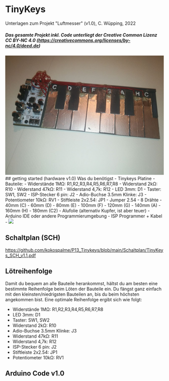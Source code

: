 # TinyKeys
Unterlagen zum Projekt "Luftmesser" (v1.0), C. Wüpping, 2022
##### Das gesamte Projekt inkl. Code unterliegt der Creative Common Lizenz CC BY-NC 4.0 (https://creativecommons.org/licenses/by-nc/4.0/deed.de)
<img src="https://github.com/kokospalme/P13_Tinykeys/blob/main/Bilder/photo_5273793573030053222_y.jpg">
## getting started (hardware v1.0)
Was du benötigst
- Tinykeys Platine
- Bauteile:
  - Widerstände 1MΩ: R1,R2,R3,R4,R5,R6,R7,R8
  - Widerstand 2kΩ: R10
  - Widerstand 47kΩ: R11
  - Widerstand 4,7k: R12
  - LED 3mm: D1
  - Taster: SW1, SW2
  - ISP-Stecker 6 pin: J2
  - Adio-Buchse 3.5mm Klinke: J3
  - Potentiometer 10kΩ: RV1
  - Stiftleiste 2x2.54: JP1
  - Jumper 2.54
- 8 Drähte
  - 40mm (C)
  - 60mm (D)
  - 80mm (E)
  - 100mm (F)
  - 120mm (G)
  - 140mm (A)
  - 160mm (H)
  - 180mm (C2)
- Alufolie (alternativ Kupfer, ist aber teuer)
- Arduino IDE oder andere Programmierumgebung
- ISP Programmer + Kabel
- <img src="https://hobby-elektronik.ch/images/product_images/popup_images/USBasp-ISP-Programmer-fuer-Atmel:__:854_0.jpg">

## Schaltplan (SCH)
https://github.com/kokospalme/P13_Tinykeys/blob/main/Schaltplan/TinyKeys_SCH_v1.1.pdf

## Lötreihenfolge
Damit du bequem an alle Bauteile herankommst, hältst du am besten eine bestimmte Reihenfolge beim Löten der Bauteile ein.
Du fängst ganz einfach mit den kleinsten/niedrigsten Bauteilen an, bis du beim höchsten angekommen bist.
Eine optimale Reihenfolge ergibt sich wie folgt:
- Widerstände 1MΩ: R1,R2,R3,R4,R5,R6,R7,R8
- LED 3mm: D1
- Taster: SW1, SW2
- Widerstand 2kΩ: R10
- Adio-Buchse 3.5mm Klinke: J3
- Widerstand 47kΩ: R11
- Widerstand 4,7k: R12
- ISP-Stecker 6 pin: J2
- Stiftleiste 2x2.54: JP1
- Potentiometer 10kΩ: RV1


## Arduino Code v1.0


